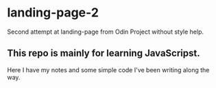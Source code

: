 # landing-page-2
Second attempt at landing-page from Odin Project without style help.

## This repo is mainly for learning JavaScripst.

Here I have my notes and some simple code I've been writing along the way.

